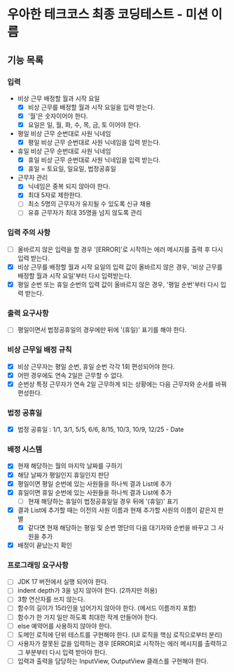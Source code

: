 # 우아한 테크코스 최종 코딩테스트 - 미션 이름
## 기능 목록

### 입력
- 비상 근무 배정할 월과 시작 요일
  - [X] 비상 근무를 배정할 월과 시작 요일을 입력 받는다.
  - [X] '월'은 숫자이어야 한다.
  - [X] 요일은 일, 월, 화, 수, 목, 금, 토 이어야 한다.
  
- 평일 비상 근무 순번대로 사원 닉네임
  - [X] 평일 비상 근무 순번대로 사원 닉네임을 입력 받는다.

- 휴일 비상 근무 순번대로 사원 닉네임
  - [X] 휴일 비상 근무 순번대로 사원 닉네임을 입력 받는다.
  - [X] 휴일 = 토요일, 일요일, 법정공휴일

- 근무자 관리
  - [X] 닉네임은 중복 되지 않아야 한다.
  - [X] 최대 5자로 제한한다.
  - [ ] 최소 5명의 근무자가 유지될 수 있도록 신규 채용
  - [ ] 유휴 근무자가 최대 35명을 넘지 않도록 관리

### 입력 주의 사항
- [ ] 올바르지 않은 입력을 할 경우 '[ERROR]'로 시작하는 에러 메시지를 출력 후 다시 입력 받는다.
- [X] 비상 근무를 배정할 월과 시작 요일의 입력 값이 올바르지 않은 경우, '비상 근무를 배정할 월과 시작 요일'부터 다시 입력받는다.
- [X] 평일 순번 또는 휴일 순번의 입력 값이 올바르지 않은 경우, '평일 순번'부터 다시 입력 받는다.

### 출력 요구사항
- [ ] 평일이면서 법정공휴일의 경우에만 뒤에 '(휴일)' 표기를 해야 한다.


### 비상 근무일 배정 규칙
- [X] 비상 근무자는 평일 순번, 휴일 순번 각각 1회 편성되어야 한다.
- [X] 어떤 경우에도 연속 2일은 근무할 수 없다.
- [X] 순번상 특정 근무자가 연속 2일 근무하게 되는 상황에는 다음 근무자와 순서를 바꿔 편성한다.

### 법정 공휴일
- [X] 법정 공휴일 : 1/1, 3/1, 5/5, 6/6, 8/15, 10/3, 10/9, 12/25 - Date

### 배정 시스템
- [X] 현재 해당하는 월의 마지막 날짜를 구하기
- [X] 해당 날짜가 평일인지 휴일인지 판단
- [X] 평일이면 평일 순번에 있는 사원들을 하나씩 결과 List에 추가
- [X] 휴일이면 휴일 순번에 있는 사원들을 하나씩 결과 List에 추가
  - [ ] 현재 해당하는 휴일이 법정공휴일일 경우 뒤에 '(휴일)' 표기
- [X] 결과 List에 추가할 때는 이전의 사원 이름과 현재 추가할 사원의 이름이 같은지 판별
  - [X] 같다면 현재 해당하는 평일 및 순번 명단의 다음 대기자와 순번을 바꾸고 그 사원을 추가
- [X] 배정이 끝났는지 확인

### 프로그래밍 요구사항
- [ ] JDK 17 버전에서 실행 되어야 한다.
- [ ] indent depth가 3을 넘지 않아야 한다. (2까지만 허용)
- [ ] 3항 연산자를 쓰지 않는다.
- [ ] 함수의 길이가 15라인을 넘어가지 않아야 한다. (메서드 이름까지 포함)
- [ ] 함수가 한 가지 일만 하도록 최대한 작게 만들어야 한다.
- [ ] else 예약어를 사용하지 않아야 한다.
- [ ] 도메인 로직에 단위 테스트를 구현해야 한다. (UI 로직을 핵심 로직으로부터 분리)
- [ ] 사용자가 잘못된 값을 입력하는 경우 [ERROR]로 시작하는 에러 메시지를 출력하고 그 부분부터 다시 입력 받아야 한다.
- [ ] 입력과 출력을 담당하는 InputView, OutputView 클래스를 구현해야 한다.
